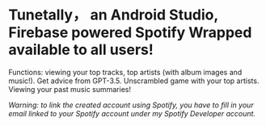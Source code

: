 # Tunetally， an Android Studio, Firebase powered Spotify Wrapped available to all users!

Functions: viewing your top tracks, top artists (with album images and music!). Get advice from GPT-3.5. Unscrambled game with your top artists. Viewing your past music summaries!

*Warning: to link the created account using Spotify, you have to fill in your email linked to your Spotify account under my Spotify Developer account.*